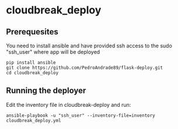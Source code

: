 # cloudbreak_deploy


## Prerequesites

You need to install ansible and have provided ssh access to the sudo "ssh_user"  where app will be deployed

```
pip install ansible
git clone https://github.com/PedroAndrade89/flask-deploy.git
cd cloudbreak_deploy
```

## Running the deployer

Edit the inventory file in cloudbreak-deploy and run:
```
ansible-playbook -u "ssh_user" --inventory-file=inventory cloudbreak_deploy.yml
```

